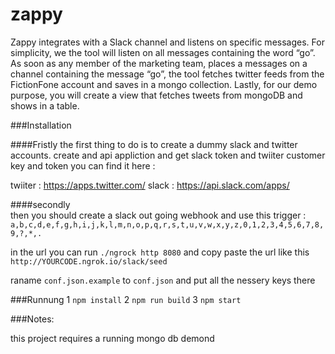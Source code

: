 # zappy

Zappy integrates with a Slack channel and listens on specific messages. For simplicity, we the tool will listen on all messages containing the word “go”. As soon as any member of the marketing team, places a messages on a channel containing the message “go”, the tool fetches twitter feeds from the FictionFone account and saves in a mongo collection. Lastly, for our demo purpose, you will create a view that fetches tweets from mongoDB and shows in a table.

###Installation 

####Fristly 
the first thing to do is to create a dummy slack and twitter accounts.
create and api appliction and get slack token and twiiter customer key and token 
 you can find it here : 

twiiter : https://apps.twitter.com/
slack : https://api.slack.com/apps/

####secondly  
then you should create a slack out going webhook and use this trigger : 
`a,b,c,d,e,f,g,h,i,j,k,l,m,n,o,p,q,r,s,t,u,v,w,x,y,z,0,1,2,3,4,5,6,7,8,9,?,*,.`

in the url you can run `./ngrock http 8080` and copy paste the url like this 
`http://YOURCODE.ngrok.io/slack/seed`

raname `conf.json.example` to `conf.json` and put all the nessery keys there 

###Runnung
1 `npm install`
2 `npm run build`
3 `npm start`

###Notes:

this project requires a running mongo db demond 



